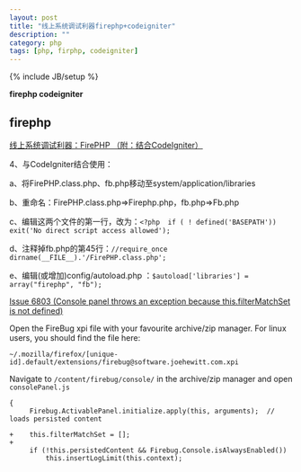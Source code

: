 ```yaml
---
layout: post
title: "线上系统调试利器firephp+codeigniter"
description: ""
category: php
tags: [php, firphp, codeigniter]
---
```

{% include JB/setup %}

**firephp codeigniter** 

## firephp ##

[线上系统调试利器：FirePHP （附：结合CodeIgniter）](http://blog.chinaunix.net/uid-16235175-id-3275031.html)

4、与CodeIgniter结合使用：

a、将FirePHP.class.php、fb.php移动至system/application/libraries 

b、重命名：FirePHP.class.php=>Firephp.php，fb.php=>Fb.php 

c、编辑这两个文件的第一行，改为：`<?php  if ( ! defined('BASEPATH')) exit('No direct script access allowed');` 

d、注释掉fb.php的第45行：`//require_once dirname(__FILE__).'/FirePHP.class.php';` 

e、编辑(或增加)config/autoload.php ：`$autoload['libraries'] = array("firephp", "fb");` 


[ Issue 6803 (Console panel throws an exception because this.filterMatchSet is not defined)](https://github.com/firebug/firebug/commit/b01414c03f260a1b12f68f7ec824c4afee67433c)


Open the FireBug xpi file with your favourite archive/zip manager. For linux users, you should find the file here:

    ~/.mozilla/firefox/[unique-id].default/extensions/firebug@software.joehewitt.com.xpi


Navigate to `/content/firebug/console/` in the archive/zip manager and open `consolePanel.js`

    {
         Firebug.ActivablePanel.initialize.apply(this, arguments);  // loads persisted content
 
    +    this.filterMatchSet = [];
    +
         if (!this.persistedContent && Firebug.Console.isAlwaysEnabled())
             this.insertLogLimit(this.context); 

